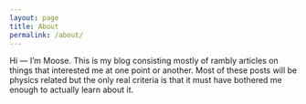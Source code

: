 ```yaml
---
layout: page
title: About
permalink: /about/
---
```


Hi — I’m Moose. This is my blog consisting mostly of rambly articles on things that interested me at one point or another. Most of these posts will be physics related but the only real criteria is that it must have bothered me enough to actually learn about it.
